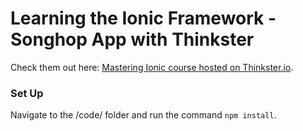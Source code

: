 Learning the Ionic Framework - Songhop App with Thinkster
=======

Check them out here: [Mastering Ionic course hosted on Thinkster.io](https://thinkster.io/ionic-framework-tutorial/).

### Set Up
Navigate to the /code/ folder and run the command `npm install`.